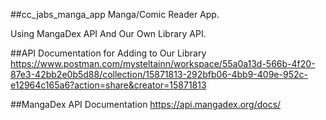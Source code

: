 ##cc_jabs_manga_app
Manga/Comic Reader App.

Using MangaDex API And Our Own Library API.

##API Documentation for Adding to Our Library
https://www.postman.com/mysteltainn/workspace/55a0a13d-566b-4f20-87e3-42bb2e0b5d88/collection/15871813-292bfb06-4bb9-409e-952c-e12964c165a6?action=share&creator=15871813

##MangaDex API Documentation
https://api.mangadex.org/docs/
